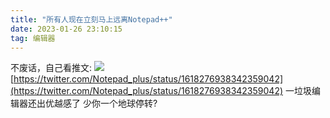 ```yaml
---
title: "所有人现在立刻马上远离Notepad++"
date: 2023-01-26 23:10:15
tag: 编辑器
---
```

不废话，自己看推文:
![](https://media-fs.huahuo-cn.tk/api/raw/?path=/blog/%E5%85%A8%E9%83%A8%E4%BA%BA%E7%8E%B0%E5%9C%A8%E7%AB%8B%E5%88%BB%E9%A9%AC%E4%B8%8A%E8%BF%9C%E7%A6%BBnotepad%2B%2B/01.jpg)
[https://twitter.com/Notepad_plus/status/1618276938342359042](https://twitter.com/Notepad_plus/status/1618276938342359042)
一垃圾编辑器还出优越感了 少你一个地球停转?
